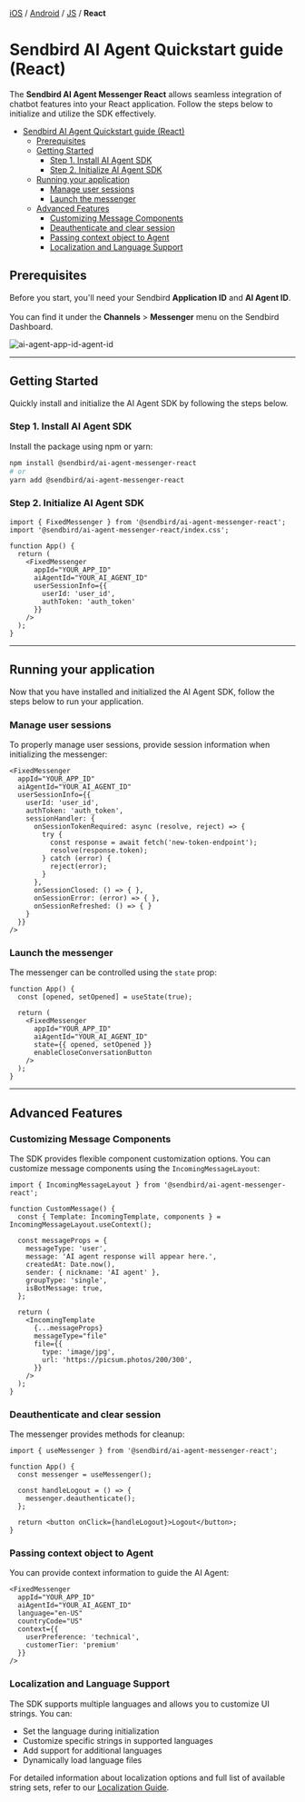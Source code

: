 [iOS](https://github.com/sendbird/sendbird-ai-agent/blob/main/ios/README.md) / [Android](https://github.com/sendbird/sendbird-ai-agent/blob/main/android/README.md) / [JS](https://github.com/sendbird/sendbird-ai-agent/blob/main/js/README.md) / **React**

# Sendbird AI Agent Quickstart guide (React)

The **Sendbird AI Agent Messenger React** allows seamless integration of chatbot features into your React application. Follow the steps below to initialize and utilize the SDK effectively.

- [Sendbird AI Agent Quickstart guide (React)](#sendbird-ai-agent-quickstart-guide-react)
  - [Prerequisites](#prerequisites)
  - [Getting Started](#getting-started)
    - [Step 1. Install AI Agent SDK](#step-1-install-ai-agent-sdk)
    - [Step 2. Initialize AI Agent SDK](#step-2-initialize-ai-agent-sdk)
  - [Running your application](#running-your-application)
    - [Manage user sessions](#manage-user-sessions)
    - [Launch the messenger](#launch-the-messenger)
  - [Advanced Features](#advanced-features)
    - [Customizing Message Components](#customizing-message-components)
    - [Deauthenticate and clear session](#deauthenticate-and-clear-session)
    - [Passing context object to Agent](#passing-context-object-to-agent)
    - [Localization and Language Support](#localization-and-language-support)

## Prerequisites

Before you start, you'll need your Sendbird **Application ID** and **AI Agent ID**.
<br><br/>
You can find it under the **Channels** > **Messenger** menu on the Sendbird Dashboard.

![ai-agent-app-id-agent-id](https://github.com/user-attachments/assets/37d2873e-f35d-45dd-97cc-3d7c7e638a0c)

---

## Getting Started

Quickly install and initialize the AI Agent SDK by following the steps below.

### Step 1. Install AI Agent SDK

Install the package using npm or yarn:

```bash
npm install @sendbird/ai-agent-messenger-react
# or
yarn add @sendbird/ai-agent-messenger-react
```

### Step 2. Initialize AI Agent SDK

```tsx
import { FixedMessenger } from '@sendbird/ai-agent-messenger-react';
import '@sendbird/ai-agent-messenger-react/index.css';

function App() {
  return (
    <FixedMessenger
      appId="YOUR_APP_ID"
      aiAgentId="YOUR_AI_AGENT_ID"
      userSessionInfo={{
        userId: 'user_id',
        authToken: 'auth_token'
      }}
    />
  );
}
```

---

## Running your application

Now that you have installed and initialized the AI Agent SDK, follow the steps below to run your application.

### Manage user sessions

To properly manage user sessions, provide session information when initializing the messenger:

```tsx
<FixedMessenger
  appId="YOUR_APP_ID"
  aiAgentId="YOUR_AI_AGENT_ID"
  userSessionInfo={{
    userId: 'user_id',
    authToken: 'auth_token',
    sessionHandler: {
      onSessionTokenRequired: async (resolve, reject) => {
        try {
          const response = await fetch('new-token-endpoint');
          resolve(response.token);
        } catch (error) {
          reject(error);
        }
      },
      onSessionClosed: () => { },
      onSessionError: (error) => { },
      onSessionRefreshed: () => { }
    }
  }}
/>
```

### Launch the messenger

The messenger can be controlled using the `state` prop:

```tsx
function App() {
  const [opened, setOpened] = useState(true);

  return (
    <FixedMessenger
      appId="YOUR_APP_ID"
      aiAgentId="YOUR_AI_AGENT_ID"
      state={{ opened, setOpened }}
      enableCloseConversationButton
    />
  );
}
```

---

## Advanced Features

### Customizing Message Components

The SDK provides flexible component customization options. You can customize message components using the `IncomingMessageLayout`:

```tsx
import { IncomingMessageLayout } from '@sendbird/ai-agent-messenger-react';

function CustomMessage() {
  const { Template: IncomingTemplate, components } = IncomingMessageLayout.useContext();

  const messageProps = {
    messageType: 'user',
    message: 'AI agent response will appear here.',
    createdAt: Date.now(),
    sender: { nickname: 'AI agent' },
    groupType: 'single',
    isBotMessage: true,
  };

  return (
    <IncomingTemplate
      {...messageProps}
      messageType="file"
      file={{
        type: 'image/jpg',
        url: 'https://picsum.photos/200/300',
      }}
    />
  );
}
```

### Deauthenticate and clear session

The messenger provides methods for cleanup:

```tsx
import { useMessenger } from '@sendbird/ai-agent-messenger-react';

function App() {
  const messenger = useMessenger();

  const handleLogout = () => {
    messenger.deauthenticate();
  };

  return <button onClick={handleLogout}>Logout</button>;
}
```

### Passing context object to Agent

You can provide context information to guide the AI Agent:

```tsx
<FixedMessenger
  appId="YOUR_APP_ID"
  aiAgentId="YOUR_AI_AGENT_ID"
  language="en-US"
  countryCode="US"
  context={{
    userPreference: 'technical',
    customerTier: 'premium'
  }}
/>
```

### Localization and Language Support

The SDK supports multiple languages and allows you to customize UI strings. You can:

- Set the language during initialization
- Customize specific strings in supported languages
- Add support for additional languages
- Dynamically load language files

For detailed information about localization options and full list of available string sets, refer to our [Localization Guide](./MULTILANGUAGE.md).
